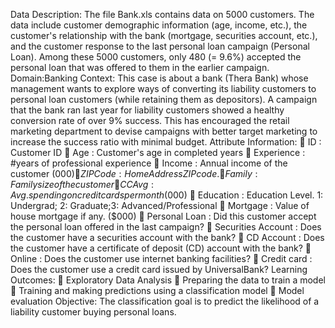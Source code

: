 Data Description:
The file Bank.xls contains data on 5000 customers. The data include customer demographic information (age, income, etc.), the customer's relationship with the bank (mortgage, securities account, etc.), and the customer response to the last personal loan campaign (Personal Loan). Among these 5000 customers, only 480 (= 9.6%) accepted the personal loan that was offered to them in the earlier campaign.
Domain:Banking
Context:
This case is about a bank (Thera Bank) whose management wants to explore ways of converting its liability customers to personal loan customers (while retaining them as depositors). A campaign that the bank ran last year for liability customers showed a healthy conversion rate of over 9% success. This has encouraged the retail marketing department to devise campaigns with better target marketing to increase the success ratio with minimal budget.
Attribute Information:
 ID : Customer ID
 Age : Customer's age in completed years
 Experience : #years of professional experience
 Income : Annual income of the customer ($000)
 ZIP Code : Home Address ZIP code.
 Family : Family size of the customer
 CCAvg : Avg. spending on credit cards per month ($000)
 Education : Education Level. 1: Undergrad; 2: Graduate;3: Advanced/Professional
 Mortgage : Value of house mortgage if any. ($000)
 Personal Loan : Did this customer accept the personal loan offered in the last campaign?
 Securities Account : Does the customer have a securities account with the bank?
 CD Account : Does the customer have a certificate of deposit (CD) account with the bank?
 Online : Does the customer use internet banking facilities?
 Credit card : Does the customer use a credit card issued by UniversalBank?
Learning Outcomes:
 Exploratory Data Analysis
 Preparing the data to train a model
 Training and making predictions using a classification model
 Model evaluation
Objective:
The classification goal is to predict the likelihood of a liability customer buying personal loans.
